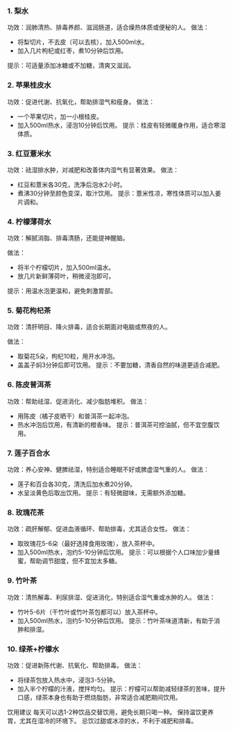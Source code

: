 ### 1. 梨水

功效：润肺清热、排毒养颜、滋润肠道，适合燥热体质或便秘的人。
做法：
  * 将梨切片，不去皮（可以去核），加入500ml水。
  * 加入几片枸杞或红枣，煮10分钟后饮用。

提示：可适量添加冰糖或不加糖，清爽又滋润。

### 2. 苹果桂皮水
功效：促进代谢、抗氧化，帮助排湿气和瘦身。
做法：
  * 一个苹果切片，加一小根桂皮。
  * 加入500ml热水，浸泡10分钟后饮用。
提示：桂皮有轻微暖身作用，适合寒湿体质。

### 3. 红豆薏米水
功效：祛湿排水肿，对减肥和改善体内湿气有显著效果。
做法：
  * 红豆和薏米各30克，洗净后泡水2小时。
  * 煮沸30分钟至颜色变深，取汁饮用。
提示：薏米性凉，寒性体质可以加入姜片调和。

### 4. 柠檬薄荷水
功效：解腻消脂、排毒清肠，还能提神醒脑。

做法：
  * 将半个柠檬切片，加入500ml温水。
  * 放几片新鲜薄荷叶，稍微浸泡即可。

提示：用温水泡更温和，避免刺激胃部。

### 5. 菊花枸杞茶
功效：清肝明目、降火排毒，适合长期面对电脑或熬夜的人。

做法：
  * 取菊花5朵，枸杞10粒，用开水冲泡。
  * 盖盖子焖3分钟后即可饮用。
提示：不要加糖，清香自然的味道更适合减肥。

### 6. 陈皮普洱茶
功效：帮助祛湿、促进消化、减少脂肪堆积。
做法：
  * 用陈皮（橘子皮晒干）和普洱茶一起冲泡。
  * 热水冲泡后饮用，有清新的橙香味。
提示：普洱茶可控油腻，但不宜空腹饮用。

### 7. 莲子百合水

功效：养心安神、健脾祛湿，特别适合睡眠不好或脾虚湿气重的人。
做法：
  * 莲子和百合各30克，清洗后加水煮20分钟。
  * 水呈淡黄色后取出饮用。
提示：有轻微甜味，无需额外添加糖。

### 8. 玫瑰花茶
功效：疏肝解郁、促进血液循环、帮助排毒，尤其适合女性。
做法：
  * 取玫瑰花5-6朵（最好选择食用玫瑰），放入茶杯中。
  * 加入500ml热水，泡约5-10分钟后饮用。
提示：可以根据个人口味加少量蜂蜜，帮助调节甜度，但不宜加太多糖。

### 9. 竹叶茶
功效：清热解毒、利尿排湿、促进消化，特别适合湿气重或水肿的人。
做法：
  * 竹叶5-6片（干竹叶或竹叶茶包都可以）放入茶杯中。
  * 加入500ml热水，泡约5-10分钟后饮用。
提示：竹叶茶味道清新，有助于消肿和排湿。

### 10. 绿茶+柠檬水
功效：促进新陈代谢、抗氧化、帮助排毒。
做法：
  * 将绿茶包放入热水中，浸泡3-5分钟。
  * 加入半个柠檬的汁液，搅拌均匀。
提示：柠檬可以帮助减轻绿茶的苦味，提升口感，绿茶本身也有助于燃烧脂肪，非常适合减肥期间饮用。

饮用建议
每天可以选1-2种饮品交替饮用，避免长期只喝一种。
保持温饮更养胃，尤其在湿冷的环境下。
忌饮过甜或冰凉的水，不利于减肥和排毒。
